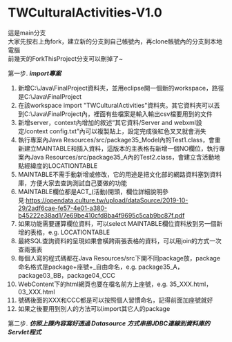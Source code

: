 # TWCulturalActivities-V1.0
  
這是main分支      
大家先按右上角fork，建立新的分支到自己帳號內，再clone帳號內的分支到本地電腦  
前幾天的ForkThisProject分支可以刪掉了~  
  
  
第一步. ***import專案***  
   
   
1. 新增C:\Java\FinalProject資料夾，並用eclipse開一個新的workspace，路徑是C:\Java\FinalProject  
2. 在該workspace import "TWCulturalActivities"資料夾。其它資料夾可以丟到C:\Java\FinalProject內，裡面有些檔案是輸入輸出csv檔要用到的文件
3. 新增server，context內增加的敘述“其它資料/Server and webxml設定/context config.txt”內可以複製貼上，設定完成後紅色叉叉就會消失  
4. 執行專案內Java Resources/src/package35_Model內的Test1.class，會重新建立MAINTABLE和插入資料，這版本的主表格有新增一個NO欄位，執行專案內Java Resources/src/package35_A內的Test2.class，會建立含活動地點經緯度的LOCATIONTABLE  
5. MAINTABLE不需手動新增或修改，它的用途是把文化部的網路資料塞到資料庫，方便大家去查詢測試自己要做的功能  
6. MAINTABLE欄位都是ACT_(活動)開頭，欄位詳細說明參見:https://opendata.culture.tw/upload/dataSource/2019-10-29/2adf6cae-fe57-4e01-a380-b45222e38ad1/7e69be410cfd8ba4f9695c5cab9bc87f.pdf
7. 如果功能需要運算欄位資料，可以select MAINTABLE欄位資料放到另一個新增的表格，e.g. LOCATIONTABLE
8. 最終SQL查詢資料的呈現如果會橫跨兩張表格的資料，可以用join的方式一次查兩張表
9. 每個人寫的程式碼都在Java Resources/src下開不同package放，package命名格式是package+座號+_自由命名，e.g. package35_A，package03_BB，package04_CCC
11. ＷebContent下的html網頁也要在檔名前方上座號，e.g. 35_XXX.html，03_XXX.html
12. 號碼後面的XXX和CCC都是可以按照個人習慣命名，記得前面加座號就好
13. 如果之後要用到別人的方法可以import其它人的package
  
第二步. ***仿照上課內容寫好透過 Datasource 方式串接JDBC連線到資料庫的Servlet程式***  


